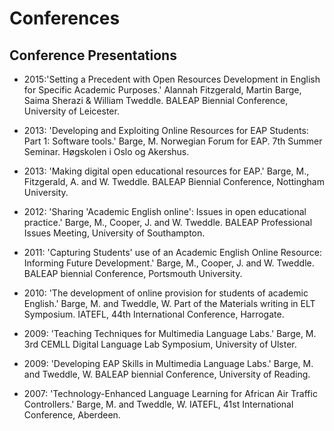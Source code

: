 # Conferences

## Conference Presentations

- 2015:'Setting a Precedent with Open Resources Development in English for Specific Academic Purposes.'
    Alannah Fitzgerald, Martin Barge, Saima Sherazi & William Tweddle. BALEAP Biennial Conference, University of Leicester.
    
- 2013: 'Developing and Exploiting Online Resources for EAP Students: Part 1: Software tools.'
    Barge, M. Norwegian Forum for EAP. 7th Summer Seminar. Høgskolen i Oslo og Akershus.
    
- 2013: 'Making digital open educational resources for EAP.'
    Barge, M., Fitzgerald, A. and W. Tweddle. BALEAP Biennial Conference, Nottingham University.
    
- 2012: 'Sharing 'Academic English online': Issues in open educational practice.'
    Barge, M., Cooper, J. and W. Tweddle. BALEAP Professional Issues Meeting, University of Southampton.
    
- 2011: 'Capturing Students' use of an Academic English Online Resource: Informing Future Development.'
    Barge, M., Cooper, J. and W. Tweddle. BALEAP biennial Conference, Portsmouth University.
    
- 2010: 'The development of online provision for students of academic English.'
    Barge, M. and Tweddle, W. Part of the Materials writing in ELT Symposium. IATEFL, 44th International Conference, Harrogate.
    
- 2009:  'Teaching Techniques for Multimedia Language Labs.'
    Barge, M. 3rd CEMLL Digital Language Lab Symposium, University of Ulster.
    
- 2009: 'Developing EAP Skills in Multimedia Language Labs.'
    Barge, M. and Tweddle, W. BALEAP biennial Conference, University of Reading.
    
- 2007: 'Technology-Enhanced Language Learning for African Air Traffic Controllers.'
    Barge, M. and Tweddle, W. IATEFL, 41st International Conference, Aberdeen.
